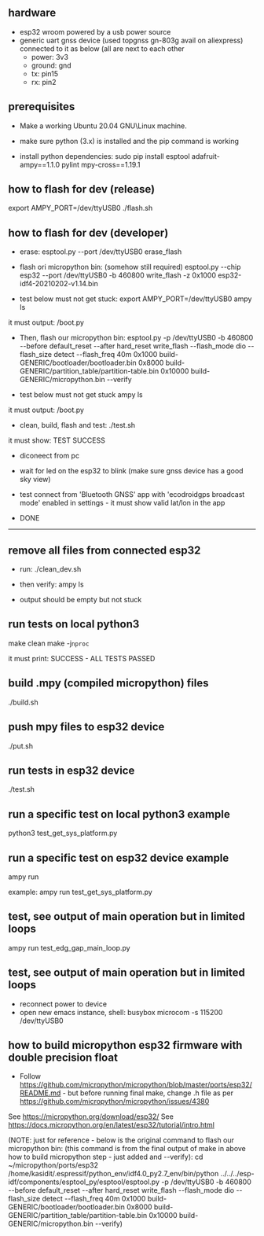 hardware
--------

- esp32 wroom powered by a usb power source
- generic uart gnss device (used topgnss gn-803g avail on aliexpress) connected to it as below (all are next to each other
  - power: 3v3
  - ground: gnd
  - tx: pin15
  - rx: pin2

prerequisites
-------------

- Make a working Ubuntu 20.04 GNU\Linux machine.

- make sure python (3.x) is installed and the pip command is working

- install python dependencies:
sudo pip install esptool adafruit-ampy==1.1.0 pylint mpy-cross==1.19.1


how to flash for dev (release)
-------------------------
export AMPY_PORT=/dev/ttyUSB0
./flash.sh


how to flash for dev (developer)
-------------------------

- erase:
esptool.py --port /dev/ttyUSB0 erase_flash

- flash ori micropython bin: (somehow still required)
esptool.py --chip esp32 --port /dev/ttyUSB0 -b 460800 write_flash -z 0x1000 esp32-idf4-20210202-v1.14.bin

- test below must not get stuck:
export AMPY_PORT=/dev/ttyUSB0
ampy ls

it must output:
/boot.py

- Then, flash our micropython bin:
esptool.py -p /dev/ttyUSB0 -b 460800 --before default_reset --after hard_reset write_flash --flash_mode dio --flash_size detect --flash_freq 40m 0x1000 build-GENERIC/bootloader/bootloader.bin 0x8000 build-GENERIC/partition_table/partition-table.bin 0x10000 build-GENERIC/micropython.bin --verify

- test below must not get stuck
ampy ls

it must output:
/boot.py

- clean, build, flash and test:
./test.sh

it must show:
TEST SUCCESS

- diconeect from pc

- wait for led on the esp32 to blink (make sure gnss device has a good sky view)

- test connect from 'Bluetooth GNSS' app with 'ecodroidgps broadcast mode' enabled in settings - it must show valid lat/lon in the app

- DONE

---

remove all files from connected esp32
-------------------------------------

- run:
./clean_dev.sh

- then verify:
ampy ls

- output should be empty but not stuck

run tests on local python3
-------------------------
make clean
make -j`nproc`

it must print:
SUCCESS - ALL TESTS PASSED


build .mpy (compiled micropython) files
---------------

./build.sh


push mpy files to esp32 device
-----------------------------

./put.sh


run tests in esp32 device
-------------------------

./test.sh


run a specific test on local python3 example
--------------------------------------------

python3 test_get_sys_platform.py 


run a specific test on esp32 device example
------------------------------------------

ampy run <test file>

example:
ampy run test_get_sys_platform.py 


test, see output of main operation but in limited loops
-------------------------------------------------------

ampy run test_edg_gap_main_loop.py 

test, see output of main operation but in limited loops
-------------------------------------------------------
- reconnect power to device
- open new emacs instance, shell:
busybox microcom -s 115200 /dev/ttyUSB0


how to build micropython esp32 firmware with double precision float
-------------------------------------------------------------------

- Follow https://github.com/micropython/micropython/blob/master/ports/esp32/README.md - but before running final make, change .h file as per https://github.com/micropython/micropython/issues/4380

See https://micropython.org/download/esp32/
See https://docs.micropython.org/en/latest/esp32/tutorial/intro.html


(NOTE: just for reference - below is the original command to flash our micropython bin:
(this command is from the final output of make in above how to build micropython step - just added <port> and --verify):
cd ~/micropython/ports/esp32
/home/kasidit/.espressif/python_env/idf4.0_py2.7_env/bin/python ../../../esp-idf/components/esptool_py/esptool/esptool.py -p /dev/ttyUSB0 -b 460800 --before default_reset --after hard_reset write_flash --flash_mode dio --flash_size detect --flash_freq 40m 0x1000 build-GENERIC/bootloader/bootloader.bin 0x8000 build-GENERIC/partition_table/partition-table.bin 0x10000 build-GENERIC/micropython.bin --verify)
